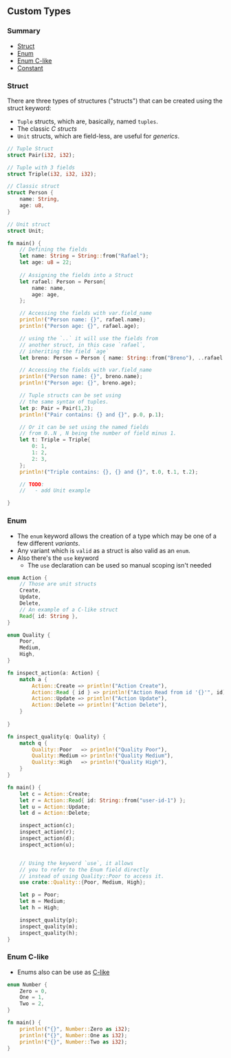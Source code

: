 ## Custom Types

### Summary
- [Struct](#struct)
- [Enum](#enum)
- [Enum C-like](#enum-c-like)
- [Constant](#constant)

### Struct
There are three types of structures ("structs") that can be created using the struct keyword:
- `Tuple` structs, which are, basically, named `tuples`.
- The classic _C structs_
- `Unit` structs, which are field-less, are useful for _generics_.

```rust
// Tuple Struct
struct Pair(i32, i32);

// Tuple with 3 fields
struct Triple(i32, i32, i32);

// Classic struct
struct Person {
    name: String,
    age: u8,
}

// Unit struct
struct Unit;

fn main() {
    // Defining the fields
    let name: String = String::from("Rafael");
    let age: u8 = 22;
    
    // Assigning the fields into a Struct
    let rafael: Person = Person{
        name: name,
        age: age,
    };

    // Accessing the fields with var.field_name
    println!("Person name: {}", rafael.name);
    println!("Person age: {}", rafael.age);

    // using the `..` it will use the fields from 
    // another struct, in this case `rafael`,
    // inheriting the field `age`
    let breno: Person = Person { name: String::from("Breno"), ..rafael };

    // Accessing the fields with var.field_name
    println!("Person name: {}", breno.name);
    println!("Person age: {}", breno.age);

    // Tuple structs can be set using
    // the same syntax of tuples.
    let p: Pair = Pair(1,2);
    println!("Pair contains: {} and {}", p.0, p.1);

    // Or it can be set using the named fields
    // from 0..N , N being the number of field minus 1.
    let t: Triple = Triple{
        0: 1,
        1: 2,
        2: 3,
    };
    println!("Triple contains: {}, {} and {}", t.0, t.1, t.2);

    // TODO:
    //   - add Unit example

}
```

### Enum
- The `enum` keyword allows the creation of a type which may be one of a few different _variants_. 
- Any variant which is `valid` as a struct is also valid as an `enum`.
- Also there's the `use` keyword
  - The `use` declaration can be used so manual scoping isn't needed

```rust
enum Action {
    // Those are unit structs
    Create,
    Update,
    Delete,
    // An example of a C-like struct
    Read{ id: String },
}

enum Quality {
    Poor,
    Medium,
    High,
}

fn inspect_action(a: Action) {
    match a {
        Action::Create => println!("Action Create"),
        Action::Read { id } => println!("Action Read from id '{}'", id),
        Action::Update => println!("Action Update"),
        Action::Delete => println!("Action Delete"),
    }
    
}

fn inspect_quality(q: Quality) {
    match q {
        Quality::Poor   => println!("Quality Poor"),
        Quality::Medium => println!("Quality Medium"),
        Quality::High   => println!("Quality High"),
    }
}

fn main() {
    let c = Action::Create;
    let r = Action::Read{ id: String::from("user-id-1") };
    let u = Action::Update;
    let d = Action::Delete;

    inspect_action(c);
    inspect_action(r);
    inspect_action(d);
    inspect_action(u);


    // Using the keyword `use`, it allows
    // you to refer to the Enum field directly
    // instead of using Quality::Poor to access it.
    use crate::Quality::{Poor, Medium, High};

    let p = Poor;
    let m = Medium;
    let h = High;

    inspect_quality(p);
    inspect_quality(m);
    inspect_quality(h);
}
```

### Enum C-like
- Enums also can be use as [C-like](https://en.wikipedia.org/wiki/Enumerated_type#C)

```rust
enum Number {
    Zero = 0,
    One = 1,
    Two = 2,
}

fn main() {
    println!("{}", Number::Zero as i32);
    println!("{}", Number::One as i32);
    println!("{}", Number::Two as i32);
}
```
